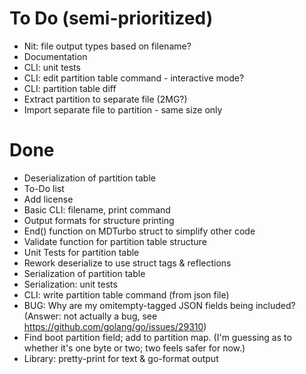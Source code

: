 # To Do (semi-prioritized)
* Nit: file output types based on filename?
* Documentation
* CLI: unit tests
* CLI: edit partition table command - interactive mode?
* CLI: partition table diff
* Extract partition to separate file (2MG?)
* Import separate file to partition - same size only

# Done
* Deserialization of partition table
* To-Do list
* Add license
* Basic CLI: filename, print command
* Output formats for structure printing
* End() function on MDTurbo struct to simplify other code
* Validate function for partition table structure
* Unit Tests for partition table
* Rework deserialize to use struct tags & reflections
* Serialization of partition table
* Serialization: unit tests
* CLI: write partition table command (from json file)
* BUG: Why are my omitempty-tagged JSON fields being included? (Answer:
  not actually a bug, see https://github.com/golang/go/issues/29310)
* Find boot partition field; add to partition map. (I'm guessing as to
  whether it's one byte or two; two feels safer for now.)
* Library: pretty-print for text & go-format output
